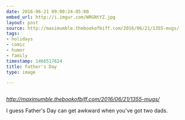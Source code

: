 ```yaml
---
date: 2016-06-21 09:00:24-05:00
embed_url: http://i.imgur.com/WRGNtYZ.jpg
layout: post
source: http://maximumble.thebookofbiff.com/2016/06/21/1355-mugs/
tags:
- holidays
- comic
- humor
- family
timestamp: 1466517624
title: Father's Day
type: image

---
```

<img src="http://i.imgur.com/WRGNtYZ.jpg" alt="" />

<cite>http://maximumble.thebookofbiff.com/2016/06/21/1355-mugs/</cite>

I guess Father's Day can get awkward when you've got two dads.